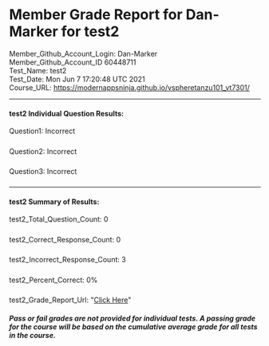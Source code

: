 # Member Grade Report for Dan-Marker for test2  
   
Member_Github_Account_Login: Dan-Marker  
Member_Github_Account_ID 60448711  
Test_Name: test2  
Test_Date: Mon Jun  7 17:20:48 UTC 2021  
Course_URL: https://modernappsninja.github.io/vspheretanzu101_vt7301/  
   
---  
#### test2 Individual Question Results:  
Question1: Incorrect  
#####  
Question2: Incorrect  
#####  
Question3: Incorrect  
#####  
---  
#### test2 Summary of Results:  
test2_Total_Question_Count: 0  
#####  
test2_Correct_Response_Count: 0  
#####  
test2_Incorrect_Response_Count: 3  
#####  
test2_Percent_Correct: 0%  
#####  
test2_Grade_Report_Url: "[Click Here](https://github.com/modernappsninjas/Dan-Marker/blob/main/static/userdata/courses/vspheretanzu101_vt7301/grade_report.pr706.test2.md)"
##### Pass or fail grades are not provided for individual tests. A passing grade for the course will be based on the cumulative average grade for all tests in the course.  
